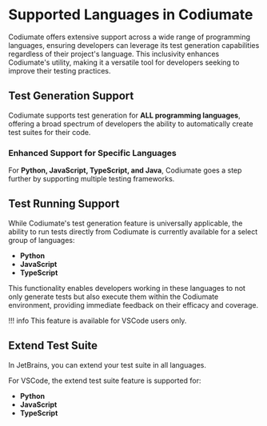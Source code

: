 # Supported Languages in Codiumate

Codiumate offers extensive support across a wide range of programming languages, ensuring developers can leverage its test generation capabilities regardless of their project's language. This inclusivity enhances Codiumate's utility, making it a versatile tool for developers seeking to improve their testing practices.

## Test Generation Support

Codiumate supports test generation for **ALL programming languages**, offering a broad spectrum of developers the ability to automatically create test suites for their code.

### Enhanced Support for Specific Languages

For **Python, JavaScript, TypeScript, and Java**, Codiumate goes a step further by supporting multiple testing frameworks.

## Test Running Support

While Codiumate's test generation feature is universally applicable, the ability to run tests directly from Codiumate is currently available for a select group of languages:

- **Python**
- **JavaScript**
- **TypeScript**

This functionality enables developers working in these languages to not only generate tests but also execute them within the Codiumate environment, providing immediate feedback on their efficacy and coverage.

!!! info
    This feature is available for VSCode users only.

## Extend Test Suite

In JetBrains, you can extend your test suite in all languages. 

For VSCode, the extend test suite feature is supported for:

- **Python**
- **JavaScript**
- **TypeScript**

